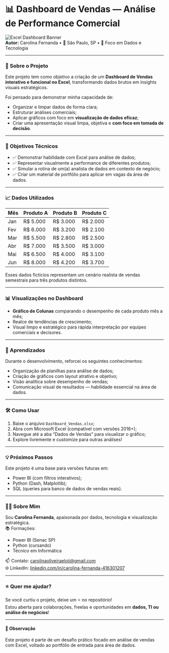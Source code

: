 
# 📊 Dashboard de Vendas — Análise de Performance Comercial

![Excel Dashboard Banner](https://img.shields.io/badge/Excel-Dashboard-blue?style=flat-square&logo=microsoft-excel)  
**Autor:** Carolina Fernanda • 📍 São Paulo, SP • 💼 Foco em Dados e Tecnologia

---

### 🚀 Sobre o Projeto

Este projeto tem como objetivo a criação de um **Dashboard de Vendas interativo e funcional no Excel**, transformando dados brutos em insights visuais estratégicos.

Foi pensado para demonstrar minha capacidade de:

- Organizar e limpar dados de forma clara;
- Estruturar análises comerciais;
- Aplicar gráficos com foco em **visualização de dados eficaz**;
- Criar uma apresentação visual limpa, objetiva e **com foco em tomada de decisão**.

---

### 📌 Objetivos Técnicos

- ✅ Demonstrar habilidade com Excel para análise de dados;
- ✅ Representar visualmente a performance de diferentes produtos;
- ✅ Simular a rotina de um(a) analista de dados em contexto de negócio;
- ✅ Criar um material de portfólio para aplicar em vagas da área de dados.

---

### 📈 Dados Utilizados

| Mês  | Produto A | Produto B | Produto C |
|------|-----------|-----------|-----------|
| Jan  | R$ 5.000  | R$ 3.000  | R$ 2.000  |
| Fev  | R$ 6.000  | R$ 3.200  | R$ 2.100  |
| Mar  | R$ 5.500  | R$ 2.800  | R$ 2.500  |
| Abr  | R$ 7.000  | R$ 3.500  | R$ 3.000  |
| Mai  | R$ 6.500  | R$ 4.000  | R$ 3.100  |
| Jun  | R$ 8.000  | R$ 4.200  | R$ 3.700  |

Esses dados fictícios representam um cenário realista de vendas semestrais para três produtos distintos.

---

### 📊 Visualizações no Dashboard

- **Gráfico de Colunas** comparando o desempenho de cada produto mês a mês;
- Realce de tendências de crescimento;
- Visual limpo e estratégico para rápida interpretação por equipes comerciais e decisores.

---

### 🧠 Aprendizados

Durante o desenvolvimento, reforcei os seguintes conhecimentos:

- Organização de planilhas para análise de dados;
- Criação de gráficos com layout atrativo e objetivo;
- Visão analítica sobre desempenho de vendas;
- Comunicação visual de resultados — habilidade essencial na área de dados.

---

### 🛠️ Como Usar

1. Baixe o arquivo `Dashboard_Vendas.xlsx`;
2. Abra com Microsoft Excel (compatível com versões 2016+);
3. Navegue até a aba “Dados de Vendas” para visualizar o gráfico;
4. Explore livremente e customize para outras análises!

---

### 💡 Próximos Passos

Este projeto é uma base para versões futuras em:

- Power BI (com filtros interativos);
- Python (Dash, Matplotlib);
- SQL (queries para banco de dados de vendas reais).

---

### 👩‍💻 Sobre Mim

Sou **Carolina Fernanda**, apaixonada por dados, tecnologia e visualização estratégica.  
📚 Formações:
- Power BI (Senac SP)
- Python (cursando)
- Técnico em Informática

📫 Contato: [carolinaoliveiraeloii@gmail.com](mailto:carolinaoliveiraeloii@gmail.com)  
🌐 LinkedIn: [linkedin.com/in/carolina-fernanda-416301207](https://www.linkedin.com/in/carolina-fernanda-416301207)

---

### ⭐ Quer me ajudar?

Se você curtiu o projeto, deixe um ⭐ no repositório!  
Estou aberta para colaborações, freelas e oportunidades em **dados, TI ou análise de negócios**!

---

#### 📌 Observação

Este projeto é parte de um desafio prático focado em análise de vendas com Excel, voltado ao portfólio de entrada para área de dados.
